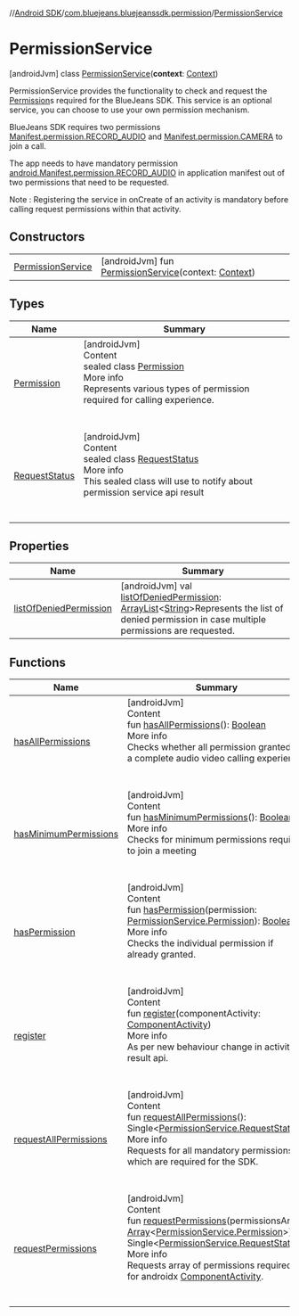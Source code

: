 //[Android SDK](../../../index.md)/[com.bluejeans.bluejeanssdk.permission](../index.md)/[PermissionService](index.md)



# PermissionService  
 [androidJvm] class [PermissionService](index.md)(**context**: [Context](https://developer.android.com/reference/kotlin/android/content/Context.html))

PermissionService provides the functionality to check and request the [Permission](-permission/index.md)s required for the BlueJeans SDK. This service is an optional service, you can choose to use your own permission mechanism.</p>



BlueJeans SDK requires two permissions [Manifest.permission.RECORD_AUDIO](https://developer.android.com/reference/kotlin/android/Manifest.permission.html#record_audio) and [Manifest.permission.CAMERA](https://developer.android.com/reference/kotlin/android/Manifest.permission.html#camera) to join a call.</p>



The app needs to have mandatory permission [android.Manifest.permission.RECORD_AUDIO](https://developer.android.com/reference/kotlin/android/Manifest.permission.html#record_audio) in application manifest out of two permissions that need to be requested.</p>



Note : Registering the service in onCreate of an activity is mandatory before calling request permissions within that activity.</p>

   


## Constructors  
  
| | |
|---|---|
| <a name="com.bluejeans.bluejeanssdk.permission/PermissionService/PermissionService/#android.content.Context/PointingToDeclaration/"></a>[PermissionService](-permission-service.md)| <a name="com.bluejeans.bluejeanssdk.permission/PermissionService/PermissionService/#android.content.Context/PointingToDeclaration/"></a> [androidJvm] fun [PermissionService](-permission-service.md)(context: [Context](https://developer.android.com/reference/kotlin/android/content/Context.html))   <br>|


## Types  
  
|  Name |  Summary | 
|---|---|
| <a name="com.bluejeans.bluejeanssdk.permission/PermissionService.Permission///PointingToDeclaration/"></a>[Permission](-permission/index.md)| <a name="com.bluejeans.bluejeanssdk.permission/PermissionService.Permission///PointingToDeclaration/"></a>[androidJvm]  <br>Content  <br>sealed class [Permission](-permission/index.md)  <br>More info  <br>Represents various types of permission required for calling experience.  <br><br><br>|
| <a name="com.bluejeans.bluejeanssdk.permission/PermissionService.RequestStatus///PointingToDeclaration/"></a>[RequestStatus](-request-status/index.md)| <a name="com.bluejeans.bluejeanssdk.permission/PermissionService.RequestStatus///PointingToDeclaration/"></a>[androidJvm]  <br>Content  <br>sealed class [RequestStatus](-request-status/index.md)  <br>More info  <br>This sealed class will use to notify about permission service api result  <br><br><br>|


## Properties  
  
|  Name |  Summary | 
|---|---|
| <a name="com.bluejeans.bluejeanssdk.permission/PermissionService/listOfDeniedPermission/#/PointingToDeclaration/"></a>[listOfDeniedPermission](list-of-denied-permission.md)| <a name="com.bluejeans.bluejeanssdk.permission/PermissionService/listOfDeniedPermission/#/PointingToDeclaration/"></a> [androidJvm] val [listOfDeniedPermission](list-of-denied-permission.md): [ArrayList](https://developer.android.com/reference/kotlin/java/util/ArrayList.html)<[String](https://kotlinlang.org/api/latest/jvm/stdlib/kotlin/-string/index.html)>Represents the list of denied permission in case multiple permissions are requested.   <br>|


## Functions  
  
|  Name |  Summary | 
|---|---|
| <a name="com.bluejeans.bluejeanssdk.permission/PermissionService/hasAllPermissions/#/PointingToDeclaration/"></a>[hasAllPermissions](has-all-permissions.md)| <a name="com.bluejeans.bluejeanssdk.permission/PermissionService/hasAllPermissions/#/PointingToDeclaration/"></a>[androidJvm]  <br>Content  <br>fun [hasAllPermissions](has-all-permissions.md)(): [Boolean](https://kotlinlang.org/api/latest/jvm/stdlib/kotlin/-boolean/index.html)  <br>More info  <br>Checks whether all permission granted for a complete audio video calling experience.  <br><br><br>|
| <a name="com.bluejeans.bluejeanssdk.permission/PermissionService/hasMinimumPermissions/#/PointingToDeclaration/"></a>[hasMinimumPermissions](has-minimum-permissions.md)| <a name="com.bluejeans.bluejeanssdk.permission/PermissionService/hasMinimumPermissions/#/PointingToDeclaration/"></a>[androidJvm]  <br>Content  <br>fun [hasMinimumPermissions](has-minimum-permissions.md)(): [Boolean](https://kotlinlang.org/api/latest/jvm/stdlib/kotlin/-boolean/index.html)  <br>More info  <br>Checks for minimum permissions required to join a meeting  <br><br><br>|
| <a name="com.bluejeans.bluejeanssdk.permission/PermissionService/hasPermission/#com.bluejeans.bluejeanssdk.permission.PermissionService.Permission/PointingToDeclaration/"></a>[hasPermission](has-permission.md)| <a name="com.bluejeans.bluejeanssdk.permission/PermissionService/hasPermission/#com.bluejeans.bluejeanssdk.permission.PermissionService.Permission/PointingToDeclaration/"></a>[androidJvm]  <br>Content  <br>fun [hasPermission](has-permission.md)(permission: [PermissionService.Permission](-permission/index.md)): [Boolean](https://kotlinlang.org/api/latest/jvm/stdlib/kotlin/-boolean/index.html)  <br>More info  <br>Checks the individual permission if already granted.  <br><br><br>|
| <a name="com.bluejeans.bluejeanssdk.permission/PermissionService/register/#androidx.activity.ComponentActivity/PointingToDeclaration/"></a>[register](register.md)| <a name="com.bluejeans.bluejeanssdk.permission/PermissionService/register/#androidx.activity.ComponentActivity/PointingToDeclaration/"></a>[androidJvm]  <br>Content  <br>fun [register](register.md)(componentActivity: [ComponentActivity](https://developer.android.com/reference/kotlin/androidx/activity/ComponentActivity.html))  <br>More info  <br>As per new behaviour change in activity result api.  <br><br><br>|
| <a name="com.bluejeans.bluejeanssdk.permission/PermissionService/requestAllPermissions/#/PointingToDeclaration/"></a>[requestAllPermissions](request-all-permissions.md)| <a name="com.bluejeans.bluejeanssdk.permission/PermissionService/requestAllPermissions/#/PointingToDeclaration/"></a>[androidJvm]  <br>Content  <br>fun [requestAllPermissions](request-all-permissions.md)(): Single<[PermissionService.RequestStatus](-request-status/index.md)>  <br>More info  <br>Requests for all mandatory permissions which are required for the SDK.  <br><br><br>|
| <a name="com.bluejeans.bluejeanssdk.permission/PermissionService/requestPermissions/#kotlin.Array[com.bluejeans.bluejeanssdk.permission.PermissionService.Permission]/PointingToDeclaration/"></a>[requestPermissions](request-permissions.md)| <a name="com.bluejeans.bluejeanssdk.permission/PermissionService/requestPermissions/#kotlin.Array[com.bluejeans.bluejeanssdk.permission.PermissionService.Permission]/PointingToDeclaration/"></a>[androidJvm]  <br>Content  <br>fun [requestPermissions](request-permissions.md)(permissionsArray: [Array](https://kotlinlang.org/api/latest/jvm/stdlib/kotlin/-array/index.html)<[PermissionService.Permission](-permission/index.md)>): Single<[PermissionService.RequestStatus](-request-status/index.md)>  <br>More info  <br>Requests array of  permissions required for androidx [ComponentActivity](https://developer.android.com/reference/kotlin/androidx/activity/ComponentActivity.html).  <br><br><br>|

